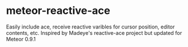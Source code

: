 meteor-reactive-ace
===================

Easily include ace, receive reactive varibles for cursor position, editor contents, etc. Inspired by Madeye's reactive-ace project but updated for Meteor 0.9.1
